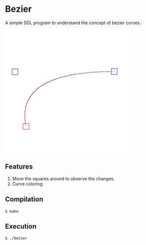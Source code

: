 # Bezier

A simple SDL program to understand the concept of bezier curves.

![Bezier screenshot](Screenshot.png "Demonstration of application.")

## Features
1. Move the squares around to observe the changes.
2. Curve coloring.

## Compilation

```console
$ make
```

## Execution
```
$ ./bezier
```
